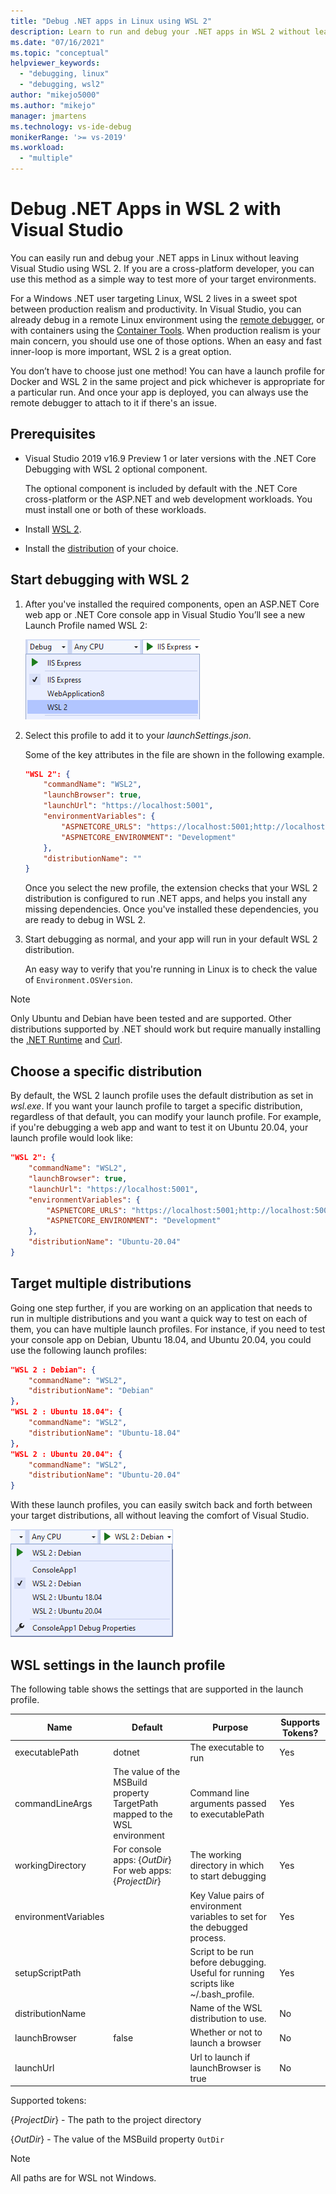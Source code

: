 ```yaml
---
title: "Debug .NET apps in Linux using WSL 2"
description: Learn to run and debug your .NET apps in WSL 2 without leaving Visual Studio.
ms.date: "07/16/2021"
ms.topic: "conceptual"
helpviewer_keywords:
  - "debugging, linux"
  - "debugging, wsl2"
author: "mikejo5000"
ms.author: "mikejo"
manager: jmartens
ms.technology: vs-ide-debug
monikerRange: '>= vs-2019'
ms.workload:
  - "multiple"
---
```


# Debug .NET Apps in WSL 2 with Visual Studio

You can easily run and debug your .NET apps in Linux without leaving Visual Studio using WSL 2. If you are a cross-platform developer, you can use this method as a simple way to test more of your target environments.

For a Windows .NET user targeting Linux, WSL 2 lives in a sweet spot between production realism and productivity. In Visual Studio, you can already debug in a remote Linux environment using the [remote debugger](../debugger/remote-debugging-dotnet-core-linux-with-ssh.md), or with containers using the [Container Tools](../containers/overview.md). When production realism is your main concern, you should use one of those options. When an easy and fast inner-loop is more important, WSL 2 is a great option.

You don’t have to choose just one method! You can have a launch profile for Docker and WSL 2 in the same project and pick whichever is appropriate for a particular run. And once your app is deployed, you can always use the remote debugger to attach to it if there's an issue.

## Prerequisites

- Visual Studio 2019 v16.9 Preview 1 or later versions with the .NET Core Debugging with WSL 2 optional component.

  The optional component is included by default with the .NET Core cross-platform or the ASP.NET and web development workloads. You must install one or both of these workloads.

- Install [WSL 2](/windows/wsl/about).

- Install the [distribution](https://aka.ms/wslstore) of your choice.

## Start debugging with WSL 2

1. After you've installed the required components, open an ASP.NET Core web app or .NET Core console app in Visual Studio You’ll see a new Launch Profile named WSL 2:

   ![WSL 2 launch profile in the launch profile list](media/linux-wsl2-debugging-select-launch-profile.png)

1. Select this profile to add it to your *launchSettings.json*.

   Some of the key attributes in the file are shown in the following example.

    ```json
    "WSL 2": {
        "commandName": "WSL2",
        "launchBrowser": true,
        "launchUrl": "https://localhost:5001",
        "environmentVariables": {
            "ASPNETCORE_URLS": "https://localhost:5001;http://localhost:5000",
            "ASPNETCORE_ENVIRONMENT": "Development"
        },
        "distributionName": ""
    }
    ```

   Once you select the new profile, the extension checks that your WSL 2 distribution is configured to run .NET apps, and helps you install any missing dependencies. Once you've installed these dependencies, you are ready to debug in WSL 2.

1. Start debugging as normal, and your app will run in your default WSL 2 distribution.

   An easy way to verify that you're running in Linux is to check the value of `Environment.OSVersion`.

>[!NOTE]
> Only Ubuntu and Debian have been tested and are supported. Other distributions supported by .NET should work but require manually installing the [.NET Runtime](https://aka.ms/wsldotnet) and [Curl](https://curl.haxx.se/).

## Choose a specific distribution

By default, the WSL 2 launch profile uses the default distribution as set in *wsl.exe*. If you want your launch profile to target a specific distribution, regardless of that default, you can modify your launch profile. For example, if you're debugging a web app and want to test it on Ubuntu 20.04, your launch profile would look like:

```json
"WSL 2": {
    "commandName": "WSL2",
    "launchBrowser": true,
    "launchUrl": "https://localhost:5001",
    "environmentVariables": {
        "ASPNETCORE_URLS": "https://localhost:5001;http://localhost:5000",
        "ASPNETCORE_ENVIRONMENT": "Development"
    },
    "distributionName": "Ubuntu-20.04"
}
```

## Target multiple distributions

Going one step further, if you are working on an application that needs to run in multiple distributions and you want a quick way to test on each of them, you can have multiple launch profiles. For instance, if you need to test your console app on Debian, Ubuntu 18.04, and Ubuntu 20.04, you could use the following launch profiles:

```json
"WSL 2 : Debian": {
    "commandName": "WSL2",
    "distributionName": "Debian"
},
"WSL 2 : Ubuntu 18.04": {
    "commandName": "WSL2",
    "distributionName": "Ubuntu-18.04"
},
"WSL 2 : Ubuntu 20.04": {
    "commandName": "WSL2",
    "distributionName": "Ubuntu-20.04"
}
```

With these launch profiles, you can easily switch back and forth between your target distributions, all without leaving the comfort of Visual Studio.

![Multiple WSL 2 launch profiles in the launch profile list](media/linux-wsl2-debugging-switch-target-distribution.png)

## WSL settings in the launch profile

The following table shows the settings that are supported in the launch profile.

|Name|Default|Purpose|Supports Tokens?|
|-|-|-|-|
|executablePath|dotnet|The executable to run|Yes|
|commandLineArgs|The value of the MSBuild property TargetPath mapped to the WSL environment|Command line arguments passed to executablePath|Yes|
|workingDirectory|For console apps: {*OutDir*}</br>For web apps: {*ProjectDir*}|The working directory in which to start debugging|Yes|
|environmentVariables||Key Value pairs of environment variables to set for the debugged process.|Yes|
|setupScriptPath||Script to be run before debugging. Useful for running scripts like ~/.bash_profile.|Yes|
|distributionName||Name of the WSL distribution to use.|No|
|launchBrowser|false|Whether or not to launch a browser|No|
|launchUrl||Url to launch if launchBrowser is true|No|

Supported tokens:

{*ProjectDir*} - The path to the project directory

{*OutDir*} - The value of the MSBuild property `OutDir`

>[!NOTE]
> All paths are for WSL not Windows.
